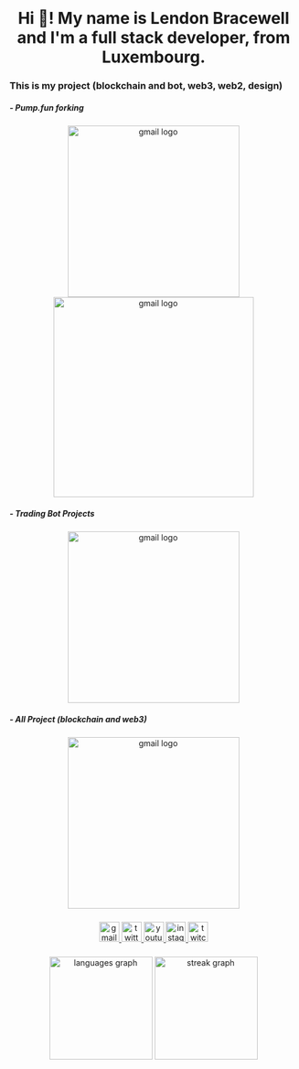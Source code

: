 <br clear="both">

<h1 align="center">Hi 👋! My name is Lendon Bracewell and I'm a full stack developer, from Luxembourg.</h1>

###

<h3 align="left">This is my project (blockchain and bot, web3, web2, design)</h3>

<h5 align="left">- Pump.fun forking</h5>
<div  align="center">
<img src="https://github.com/user-attachments/assets/e71dcb53-8a74-4fc0-b5ed-321488a2a981" white="550" height="300" alt="gmail logo" />
</div>
<div  align="center">
<img src="https://github.com/user-attachments/assets/718d2c7c-91dd-40f3-b3fc-92e254847ae1" white="550" height="350" alt="gmail logo"   />
</div>

<h5 align="left">- Trading Bot Projects</h5>
<div  align="center">
<img src="https://github.com/user-attachments/assets/781add51-6ac3-41b7-b2c9-06fe04652778" white="550" height="300" alt="gmail logo"  align="center" />
</div>

<h5 align="left">- All Project (blockchain and web3)</h5>
<div  align="center">
<img src="https://github.com/user-attachments/assets/f89d0eb9-dd5d-440a-8a50-09a342f9b4ec" white="550" height="300" alt="gmail logo"  align="center" />
</div>

###

<div align="center">
  <a href="lendonbracewell1114@gmail.com" target="_blank">
    <img src="https://img.shields.io/static/v1?message=Gmail&logo=gmail&label=&color=D14836&logoColor=white&labelColor=&style=for-the-badge" height="35" alt="gmail logo"  />
  </a>
  <a href="https://x.com/lendon1114" target="_blank">
    <img src="https://img.shields.io/static/v1?message=Twitter&logo=twitter&label=&color=1DA1F2&logoColor=white&labelColor=&style=for-the-badge" height="35" alt="twitter logo"  />
  </a>
  <a href="https://t.me/lendonbracewell" target="_blank">
    <img src="https://img.shields.io/static/v1?message=Youtube&logo=youtube&label=&color=FF0000&logoColor=white&labelColor=&style=for-the-badge" height="35" alt="youtube logo"  />
  </a>
  <a href="https://www.instagram.com/lbracewell114/" target="_blank">
    <img src="https://img.shields.io/static/v1?message=Instagram&logo=instagram&label=&color=E4405F&logoColor=white&labelColor=&style=for-the-badge" height="35" alt="instagram logo"  />
  </a>
  <a href="https://www.twitch.tv/lendon1114" target="_blank">
    <img src="https://img.shields.io/static/v1?message=Twitch&logo=twitch&label=&color=9146FF&logoColor=white&labelColor=&style=for-the-badge" height="35" alt="twitch logo"  />
  </a>
</div>

###

<div align="center">
  <img src="https://github-readme-stats.vercel.app/api/top-langs?username=topsecretagent007&locale=en&hide_title=false&layout=compact&card_width=320&langs_count=5&theme=vue-dark&hide_border=true" height="180" alt="languages graph"  />
  <img src="https://streak-stats.demolab.com?user=topsecretagent007&locale=en&mode=weekly&theme=vue-dark&hide_border=true&border_radius=1" height="180" alt="streak graph"  />
</div>

###
